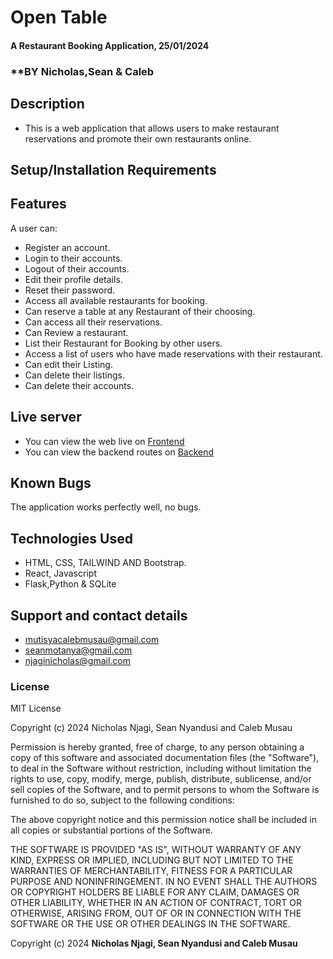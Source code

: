 # Open Table
#### A Restaurant Booking Application, 25/01/2024
### **BY Nicholas,Sean & Caleb
## Description
 - This is a web application that allows users to make restaurant reservations and promote their own restaurants online.

## Setup/Installation Requirements


## Features
A user can:
 - Register an account.
 - Login to their accounts.
 - Logout of their accounts.
 - Edit their profile details.
 - Reset their password.
 - Access all available restaurants for booking.
 - Can reserve a table at any Restaurant of their choosing.
 - Can access all their reservations.
 - Can Review a restaurant.
 - List their Restaurant for Booking by other users.
 - Access a list of users who have made reservations with their restaurant.
 - Can edit their Listing.
 - Can delete their listings.
 - Can delete their accounts.

 ## Live server
 - You can view the web live on [Frontend](https://leafy-otter-831027.netlify.app/)
 - You can view the backend routes on [Backend](https://opentableweb.onrender.com)

 ## Known Bugs
The application works perfectly well, no bugs.

## Technologies Used
 - HTML, CSS, TAILWIND AND Bootstrap.
 - React, Javascript
 - Flask,Python & SQLite

## Support and contact details
 - mutisyacalebmusau@gmail.com
 - seanmotanya@gmail.com
 - njaginicholas@gmail.com

### License
MIT License

Copyright (c) 2024 Nicholas Njagi, Sean Nyandusi and Caleb Musau

Permission is hereby granted, free of charge, to any person obtaining a copy
of this software and associated documentation files (the "Software"), to deal
in the Software without restriction, including without limitation the rights
to use, copy, modify, merge, publish, distribute, sublicense, and/or sell
copies of the Software, and to permit persons to whom the Software is
furnished to do so, subject to the following conditions:

The above copyright notice and this permission notice shall be included in all
copies or substantial portions of the Software.

THE SOFTWARE IS PROVIDED "AS IS", WITHOUT WARRANTY OF ANY KIND, EXPRESS OR
IMPLIED, INCLUDING BUT NOT LIMITED TO THE WARRANTIES OF MERCHANTABILITY,
FITNESS FOR A PARTICULAR PURPOSE AND NONINFRINGEMENT. IN NO EVENT SHALL THE
AUTHORS OR COPYRIGHT HOLDERS BE LIABLE FOR ANY CLAIM, DAMAGES OR OTHER
LIABILITY, WHETHER IN AN ACTION OF CONTRACT, TORT OR OTHERWISE, ARISING FROM,
OUT OF OR IN CONNECTION WITH THE SOFTWARE OR THE USE OR OTHER DEALINGS IN THE
SOFTWARE.


Copyright (c) 2024 **Nicholas Njagi, Sean Nyandusi and Caleb Musau**

